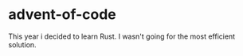 # advent-of-code

This year i decided to learn Rust. I wasn't going for the most efficient solution.
